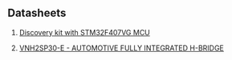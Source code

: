 
## Datasheets
1. [Discovery kit with STM32F407VG MCU](http://www.st.com/resource/en/user_manual/dm00039084.pdf)

2. [VNH2SP30-E - AUTOMOTIVE FULLY INTEGRATED H-BRIDGE](http://www.st.com/en/automotive-analog-and-power/vnh2sp30-e.html)
